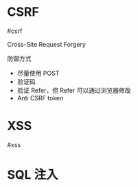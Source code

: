 # CSRF
#csrf

Cross-Site Request Forgery

防御方式
- 尽量使用 POST
- 验证码
- 验证 Refer，但 Refer 可以通过浏览器修改
- Anti CSRF token

# XSS
#xss

# SQL 注入